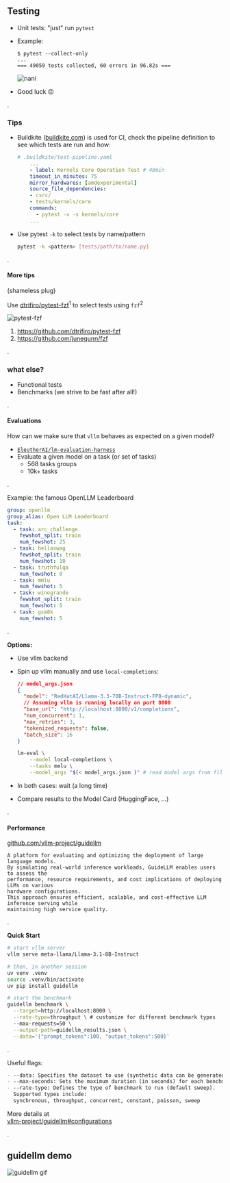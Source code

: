 ## Testing

<!-- .slide: style="font-size: .85em" -->

- Unit tests: "just" run `pytest`
- Example:

  ```console
  $ pytest --collect-only
  ...
  === 49059 tests collected, 60 errors in 96.82s ===
  ```

  <!-- .element: style="width: 100%; display: block;"-->

  ![nani](static/nani.gif)
    <!-- .element: class='fragment' style="display: block; margin: 0 auto; text-align: center" -->

- Good luck 😉

.

### Tips

<!-- .slide: style="font-size: 0.75em"-->

- Buildkite ([buildkite.com](https://buildkite.com)) is used for CI, check the pipeline definition to see which tests are run and how:

  ```yaml
  # .buildkite/test-pipeline.yaml
      ...
      - label: Kernels Core Operation Test # 48min
      timeout_in_minutes: 75
      mirror_hardwares: [amdexperimental]
      source_file_dependencies:
      - csrc/
      - tests/kernels/core
      commands:
        - pytest -v -s kernels/core
      ...

  ```

  <!-- .element: style="width: 100%; display: block;"-->

- Use pytest `-k` to select tests by name/pattern
  ```bash
  pytest -k <pattern> [tests/path/to/name.py]
  ```

.

#### More tips

(shameless plug)

Use [dtrifiro/pytest-fzf](https://github.com/dtrifiro/pytest-fzf)<sup>1</sup> to select tests using `fzf`<sup>2</sup>

![pytest-fzf](static/pytest-fzf.png)

<!-- .element: style="height: 7em; margin: 0 auto;" -->

1. https://github.com/dtrifiro/pytest-fzf
2. https://github.com/junegunn/fzf

.

### what else?

- Functional tests
- Benchmarks (we strive to be fast after all!)

.

#### Evaluations

How can we make sure that `vllm` behaves as expected on a given model?

- [`EleutherAI/lm-evaluation-harness`](https://github.com/EleutherAI/lm-evaluation-harness/)
- Evaluate a given model on a task (or set of tasks)
  - 568 tasks groups
  - 10k+ tasks

.

Example: the famous OpenLLM Leaderboard

```yaml
group: openllm
group_alias: Open LLM Leaderboard
task:
  - task: arc_challenge
    fewshot_split: train
    num_fewshot: 25
  - task: hellaswag
    fewshot_split: train
    num_fewshot: 10
  - task: truthfulqa
    num_fewshot: 0
  - task: mmlu
    num_fewshot: 5
  - task: winogrande
    fewshot_split: train
    num_fewshot: 5
  - task: gsm8k
    num_fewshot: 5
```

<!-- .element: style="font-size: 0.4em"-->

.

<!-- .slide: style="font-size: 0.7em"-->

**Options:**

- Use vllm backend
- Spin up vllm manually and use `local-completions`:

  ```json
  // model_args.json
  {
    "model": "RedHatAI/Llama-3.3-70B-Instruct-FP8-dynamic",
    // Assuming vllm is running locally on port 8000
    "base_url": "http://localhost:8000/v1/completions",
    "num_concurrent": 1,
    "max_retries": 3,
    "tokenized_requests": false,
    "batch_size": 16
  }
  ```

  <!-- .element: style="display: block; font-size: 0.4em"-->

  ```bash
  lm-eval \
      --model local-completions \
      --tasks mmlu \
      --model_args "$(< model_args.json )" # read model args from file
  ```

  <!-- .element: style="display: block; font-size: 0.4em"-->

- In both cases: wait (a long time)
- Compare results to the Model Card (HuggingFace, ...)

.

#### Performance

[github.com/vllm-project/guidellm](https://github.com/vllm-project/guidellm)

```text
A platform for evaluating and optimizing the deployment of large language models.
By simulating real-world inference workloads, GuideLLM enables users to assess the
performance, resource requirements, and cost implications of deploying LLMs on various
hardware configurations.
This approach ensures efficient, scalable, and cost-effective LLM inference serving while
maintaining high service quality.
```

<!-- .element: style="display: block; font-size: 0.4em; width: 100%"-->

.

**Quick Start**

```bash [|1-2|4-7|9-15|12]
# start vllm server
vllm serve meta-llama/Llama-3.1-8B-Instruct

# then, in another session
uv venv .venv
source .venv/bin/activate
uv pip install guidellm

# start the benchmark
guidellm benchmark \
  --target=http://localhost:8000 \
  --rate-type=throughput \ # customize for different benchmark types
  --max-requests=50 \
  --output-path=guidellm_results.json \
  --data='{"prompt_tokens":100, "output_tokens":500}'
```

<!-- .element: style="display: block; font-size: 0.4em; width: 100%"-->

.

Useful flags:

```markdown
- --data: Specifies the dataset to use (synthetic data can be generated)
- --max-seconds: Sets the maximum duration (in seconds) for each benchmark run.
- --rate-type: Defines the type of benchmark to run (default sweep).
  Supported types include:
  synchronous, throughput, concurrent, constant, poisson, sweep
```

<!-- .element: style="display: block; font-size: 0.4em; width: 100%"-->

More details at <br>[vllm-project/guidellm#configurations](https://github.com/vllm-project/guidellm#configurations)

<!-- .element: class="fragment" data-fragment-index=1 -->

.

## guidellm demo

<!-- <section> --> <!-- unreliable -->
<!--   <script src="https://asciinema.org/a/X2AgmbfQtiA0LgVz7rPh89rSd.js" id="asciicast-X2AgmbfQtiA0LgVz7rPh89rSd" async="true"></script> -->
<!-- </section> -->

<!-- no asciinema.org alternative -->

<!-- ![guidellm](static/guidellm.svg) -->
<!-- better quality, starts halfway through -->

![guidellm gif](static/guidellm.gif)

<!-- faster than svg, lower quality
<!-- <img src=static/guidellm.svg> -->
